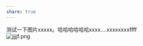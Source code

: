 ```yaml
---  
share: true  
---  
```

  
测试一下图片xxxxx。哈哈哈哈哈哈xxxx....xxxxxxxxffff  
![jjjjf.png](../../../jjjjf.png)